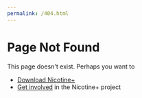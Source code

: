 ```yaml
---
permalink: /404.html
---
```

# Page Not Found

This page doesn't exist. Perhaps you want to  
- [Download Nicotine+](https://nicotine-plus.org/doc/DOWNLOADS)  
- [Get involved](https://nicotine-plus.org/#get-involved) in the Nicotine+ project
